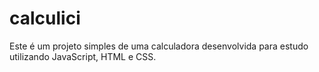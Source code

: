 # calculici
Este é um projeto simples de uma calculadora desenvolvida para estudo utilizando JavaScript, HTML e CSS.